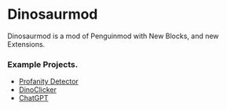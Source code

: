 # Dinosaurmod
Dinosaurmod is a mod of Penguinmod with New Blocks, and new Extensions.
### Example Projects.

- [Profanity Detector](https://dinosaurmod.github.io/?project_url=https://raw.githubusercontent.com/Dinosaurmod/examples/main/src/dino-files/SwearDetector.dino)
- [DinoClicker](https://dinosaurmod.github.io/?project_url=https://raw.githubusercontent.com/Dinosaurmod/examples/main/src/dino-files/DinoClicker.dino)
- [ChatGPT](https://dinosaurmod.github.io/?project_url=https://raw.githubusercontent.com/Dinosaurmod/examples/main/src/dino-files/ChatGPT.dino)
